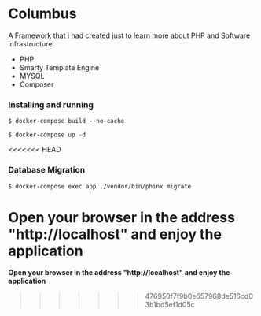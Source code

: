 # Columbus

A Framework that i had created just to learn more about PHP and Software infrastructure

- PHP
- Smarty Template Engine
- MYSQL
- Composer


### Installing and running ###

`$ docker-compose build --no-cache`

`$ docker-compose up -d`

<<<<<<< HEAD
### Database Migration ###

`$ docker-compose exec app ./vendor/bin/phinx migrate`

**Open your browser in the address "http://localhost" and enjoy the application**
=======
**Open your browser in the address "http://localhost" and enjoy the application**
>>>>>>> 476950f7f9b0e657968de516cd03b1bd5ef1d05c
